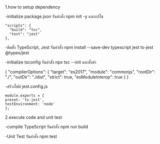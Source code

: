 1.how to setup dependency 

  -initialize package.json รันคำสั่ง npm init -y และเเก้ไข

  
    "scripts": {
      "build": "tsc",
      "test": "jest"
    },

    
  -ติดตั้ง TypeScript, Jest รันคำสั่ง npm install --save-dev typescript jest ts-jest @types/jest

  
  -initialize tsconfig รันคำสั่ง npx tsc --init และตั้งต่า 
  
  {
      "compilerOptions": {
        "target": "es2017",
        "module": "commonjs",
        "rootDir": "./",
        "outDir": "./dist",
        "strict": true,
        "esModuleInterop": true
      }
    }

    
  -สร้างไฟล์ jest.config.js

  
    module.exports = {
    preset: 'ts-jest',
    testEnvironment: 'node'
    };

    
2.execute code and unit test


 -compile TypeScript รันคำสั่ง npm run build

 
 -Unit Test รันคำสั่ง npm test




 
